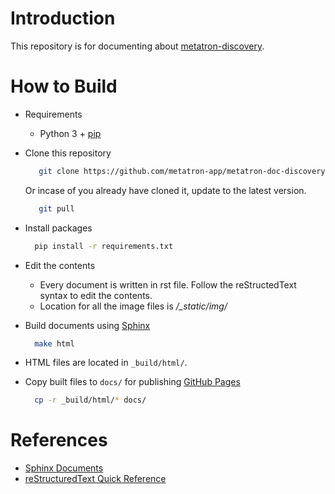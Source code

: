 # Introduction
This repository is for documenting about [metatron-discovery](https://github.com/metatron-app/metatron-discovery).

# How to Build
* Requirements
  * Python 3 + [pip](https://pypi.org/project/pip/)
  
* Clone this repository
  ```sh
     git clone https://github.com/metatron-app/metatron-doc-discovery.git
  ```
  Or incase of you already have cloned it, update to the latest version.
  ```sh
     git pull
  ```
* Install packages
  ```sh
    pip install -r requirements.txt
  ```
* Edit the contents
   * Every document is written in rst file. Follow the reStructedText syntax to edit the contents.
   * Location for all the image files is */_static/img/*
  
* Build documents using [Sphinx](http://sphinx-doc.org/)
  ```sh
    make html
  ```
* HTML files are located in `_build/html/`.
* Copy built files to `docs/` for publishing [GitHub Pages](https://pages.github.com/)
  ```sh
    cp -r _build/html/* docs/
  ```

# References
* [Sphinx Documents](http://www.sphinx-doc.org/en/master/contents.html)
* [reStructuredText Quick Reference](http://docutils.sourceforge.net/docs/user/rst/quickref.html)

